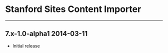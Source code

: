 # Stanford Sites Content Importer
-------------------------------------------

7.x-1.0-alpha1  2014-03-11
-------------------------------------------
- Initial release
